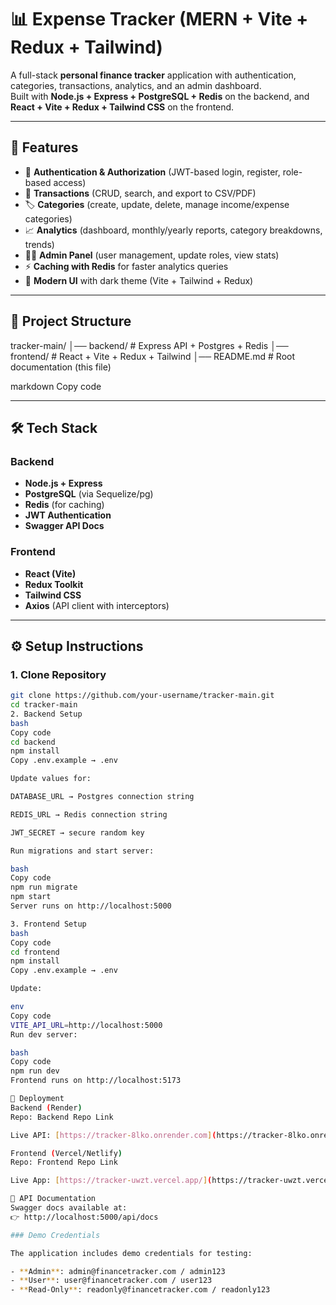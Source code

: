 # 📊 Expense Tracker (MERN + Vite + Redux + Tailwind)

A full-stack **personal finance tracker** application with authentication, categories, transactions, analytics, and an admin dashboard.  
Built with **Node.js + Express + PostgreSQL + Redis** on the backend, and **React + Vite + Redux + Tailwind CSS** on the frontend.  

---

## 🚀 Features
- 🔐 **Authentication & Authorization** (JWT-based login, register, role-based access)  
- 💸 **Transactions** (CRUD, search, and export to CSV/PDF)  
- 🏷️ **Categories** (create, update, delete, manage income/expense categories)  
- 📈 **Analytics** (dashboard, monthly/yearly reports, category breakdowns, trends)  
- 👨‍💼 **Admin Panel** (user management, update roles, view stats)  
- ⚡ **Caching with Redis** for faster analytics queries  
- 🌙 **Modern UI** with dark theme (Vite + Tailwind + Redux)  

---

## 📂 Project Structure
tracker-main/
│── backend/ # Express API + Postgres + Redis
│── frontend/ # React + Vite + Redux + Tailwind
│── README.md # Root documentation (this file)

markdown
Copy code

---

## 🛠️ Tech Stack
### Backend
- **Node.js + Express**
- **PostgreSQL** (via Sequelize/pg)
- **Redis** (for caching)
- **JWT Authentication**
- **Swagger API Docs**

### Frontend
- **React (Vite)**
- **Redux Toolkit**
- **Tailwind CSS**
- **Axios** (API client with interceptors)

---

## ⚙️ Setup Instructions

### 1. Clone Repository
```bash
git clone https://github.com/your-username/tracker-main.git
cd tracker-main
2. Backend Setup
bash
Copy code
cd backend
npm install
Copy .env.example → .env

Update values for:

DATABASE_URL → Postgres connection string

REDIS_URL → Redis connection string

JWT_SECRET → secure random key

Run migrations and start server:

bash
Copy code
npm run migrate
npm start
Server runs on http://localhost:5000

3. Frontend Setup
bash
Copy code
cd frontend
npm install
Copy .env.example → .env

Update:

env
Copy code
VITE_API_URL=http://localhost:5000
Run dev server:

bash
Copy code
npm run dev
Frontend runs on http://localhost:5173

🚀 Deployment
Backend (Render)
Repo: Backend Repo Link

Live API: [https://tracker-8lko.onrender.com](https://tracker-8lko.onrender.com)

Frontend (Vercel/Netlify)
Repo: Frontend Repo Link

Live App: [https://tracker-uwzt.vercel.app/](https://tracker-uwzt.vercel.app/)

📌 API Documentation
Swagger docs available at:
👉 http://localhost:5000/api/docs

### Demo Credentials

The application includes demo credentials for testing:

- **Admin**: admin@financetracker.com / admin123
- **User**: user@financetracker.com / user123  
- **Read-Only**: readonly@financetracker.com / readonly123



